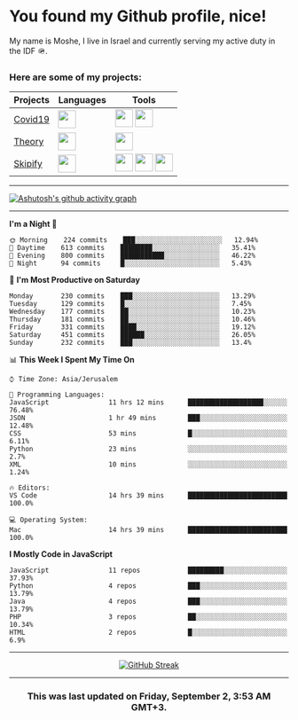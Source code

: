 <h1>You found my Github profile, nice!</h1>
<p>
    My name is Moshe, I live in Israel and currently serving my active duty in the IDF 🪖.
</p>

<h3>Here are some of my projects:</h3>

| Projects                                          | Languages                                                                                   | Tools                                                                                                                                                                                                                                                                       |
| ------------------------------------------------- | ------------------------------------------------------------------------------------------- | --------------------------------------------------------------------------------------------------------------------------------------------------------------------------------------------------------------------------------------------------------------------------- |
| [Covid19](https://github.com/jewishmoses/covid19) | <img height="32" width="32" src="https://unpkg.com/simple-icons@v6/icons/php.svg" />        | <img height="32" width="32" src="https://unpkg.com/simple-icons@v6/icons/laravel.svg" /> <img height="32" width="32" src="https://unpkg.com/simple-icons@v6/icons/livewire.svg" />                                                                                          |
| [Theory](https://github.com/jewishmoses/theory)   | <img height="32" width="32" src="https://unpkg.com/simple-icons@v6/icons/python.svg" />     | <img height="32" width="32" src="https://unpkg.com/simple-icons@v6/icons/django.svg" />                                                                                                                                                                                     |
| [Skipify](https://github.com/jewishmoses/skipify) | <img height="32" width="32" src="https://unpkg.com/simple-icons@v6/icons/javascript.svg" /> | <img height="32" width="32" src="https://unpkg.com/simple-icons@v6/icons/sqlite.svg" /> <img height="32" width="32" src="https://unpkg.com/simple-icons@v6/icons/sequelize.svg" /> <img height="32" width="32" src="https://unpkg.com/simple-icons@v6/icons/express.svg" /> |

<hr />

[![Ashutosh's github activity graph](https://activity-graph.herokuapp.com/graph?username=jewishmoses&theme=github&bg_color=fff&line=216e39&color=000&point=000)](https://github.com/jewishmoses/github-readme-activity-graph)

<hr />

<!--START_SECTION:waka-->
**I'm a Night 🦉** 

```text
🌞 Morning    224 commits    ███░░░░░░░░░░░░░░░░░░░░░░   12.94% 
🌆 Daytime    613 commits    ████████░░░░░░░░░░░░░░░░░   35.41% 
🌃 Evening    800 commits    ███████████░░░░░░░░░░░░░░   46.22% 
🌙 Night      94 commits     █░░░░░░░░░░░░░░░░░░░░░░░░   5.43%

```
📅 **I'm Most Productive on Saturday** 

```text
Monday       230 commits    ███░░░░░░░░░░░░░░░░░░░░░░   13.29% 
Tuesday      129 commits    █░░░░░░░░░░░░░░░░░░░░░░░░   7.45% 
Wednesday    177 commits    ██░░░░░░░░░░░░░░░░░░░░░░░   10.23% 
Thursday     181 commits    ██░░░░░░░░░░░░░░░░░░░░░░░   10.46% 
Friday       331 commits    ████░░░░░░░░░░░░░░░░░░░░░   19.12% 
Saturday     451 commits    ██████░░░░░░░░░░░░░░░░░░░   26.05% 
Sunday       232 commits    ███░░░░░░░░░░░░░░░░░░░░░░   13.4%

```


📊 **This Week I Spent My Time On** 

```text
⌚︎ Time Zone: Asia/Jerusalem

💬 Programming Languages: 
JavaScript               11 hrs 12 mins      ███████████████████░░░░░░   76.48% 
JSON                     1 hr 49 mins        ███░░░░░░░░░░░░░░░░░░░░░░   12.48% 
CSS                      53 mins             █░░░░░░░░░░░░░░░░░░░░░░░░   6.11% 
Python                   23 mins             ░░░░░░░░░░░░░░░░░░░░░░░░░   2.7% 
XML                      10 mins             ░░░░░░░░░░░░░░░░░░░░░░░░░   1.24%

🔥 Editors: 
VS Code                  14 hrs 39 mins      █████████████████████████   100.0%

💻 Operating System: 
Mac                      14 hrs 39 mins      █████████████████████████   100.0%

```

**I Mostly Code in JavaScript** 

```text
JavaScript               11 repos            █████████░░░░░░░░░░░░░░░░   37.93% 
Python                   4 repos             ███░░░░░░░░░░░░░░░░░░░░░░   13.79% 
Java                     4 repos             ███░░░░░░░░░░░░░░░░░░░░░░   13.79% 
PHP                      3 repos             ██░░░░░░░░░░░░░░░░░░░░░░░   10.34% 
HTML                     2 repos             █░░░░░░░░░░░░░░░░░░░░░░░░   6.9%

```



<!--END_SECTION:waka-->

<hr />

<div align="center">

[![GitHub Streak](https://github-readme-streak-stats.herokuapp.com?user=jewishmoses&date_format=M%20j%5B%2C%20Y%5D)](https://git.io/streak-stats)

</div>

<hr/>

<div align="center">
    <h3>This was last updated on Friday, September 2, 3:53 AM GMT+3.</h3>
</div>
